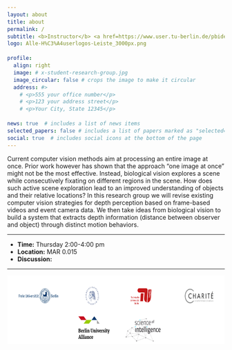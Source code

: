 ```yaml
---
layout: about
title: about
permalink: /
subtitle: <b>Instructor</b> <a href=https://www.user.tu-berlin.de/pbideau/>Pia Bideau</a>. <b>Office</b> MAR 6.052. <b>Office hour</b> Friday 11am-1pm.
logo: Alle-H%C3%A4userlogos-Leiste_3000px.png

profile:
  align: right
  image: # x-student-research-group.jpg
  image_circular: false # crops the image to make it circular
  address: #>
    # <p>555 your office number</p>
    # <p>123 your address street</p>
    # <p>Your City, State 12345</p>

news: true  # includes a list of news items
selected_papers: false # includes a list of papers marked as "selected={true}"
social: true  # includes social icons at the bottom of the page
---
```



Current computer vision methods aim at processing an entire image at once. Prior work however has shown that the approach “one image at once” might not be the most effective. Instead, biological vision explores a scene while consecutively fixating on different regions in the scene. How does such active scene exploration lead to an improved understanding of objects and their relative locations? In this research group we will revise existing computer vision strategies for depth perception based on frame-based videos and event camera data. We then take ideas from biological vision to build a system that extracts depth information (distance between observer and object) through distinct motion behaviors.

***

- **Time:** Thursday 2:00-4:00 pm
- **Location:** MAR 0.015
- **Discussion:** 

***

<p align="center">
  <img src="/assets/img/all_logos.png" height="160" />
</p>

<!--Write your biography here. Tell the world about yourself. Link to your favorite [subreddit](http://reddit.com). You can put a picture in, too. The code is already in, just name your picture `prof_pic.jpg` and put it in the `img/` folder.-->

<!--Put your address / P.O. box / other info right below your picture. You can also disable any these elements by editing `profile` property of the YAML header of your `_pages/about.md`. Edit `_bibliography/papers.bib` and Jekyll will render your [publications page](/al-folio/publications/) automatically.-->

<!--Link to your social media connections, too. This theme is set up to use [Font Awesome icons](http://fortawesome.github.io/Font-Awesome/) and [Academicons](https://jpswalsh.github.io/academicons/), like the ones below. Add your Facebook, Twitter, LinkedIn, Google Scholar, or just disable all of them.-->
